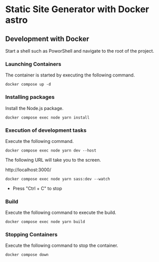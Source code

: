# Static Site Generator with Docker astro

## Development with Docker

Start a shell such as PoworShell and navigate to the root of the project.

### Launching Containers

The container is started by executing the following command.

```shell
docker compose up -d
```

### Installing packages

Install the Node.js package.

```shell
docker compose exec node yarn install
```

### Execution of development tasks

Execute the following command.

```shell
docker compose exec node yarn dev --host
```

The following URL will take you to the screen.

http://localhost:3000/

```shell
docker compose exec node yarn sass:dev --watch
```

- Press "Ctrl + C" to stop

### Build

Execute the following command to execute the build.

```shell
docker compose exec node yarn build
```

### Stopping Containers

Execute the following command to stop the container.

```shell
docker compose down
```
